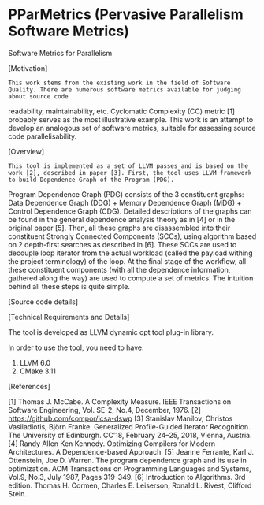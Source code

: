 # PParMetrics (Pervasive Parallelism Software Metrics)

Software Metrics for Parallelism 

[Motivation]

    This work stems from the existing work in the field of Software Quality. There are numerous software metrics available for judging about source code
readability, maintainability, etc. Cyclomatic Complexity (CC) metric [1] probably serves as the most illustrative example. This work is an attempt 
to develop an analogous set of software metrics, suitable for assessing source code parallelisability.

[Overview]

    This tool is implemented as a set of LLVM passes and is based on the work [2], described in paper [3]. First, the tool uses LLVM framework to build Dependence Graph of the Program (PDG).
Program Dependence Graph (PDG) consists of the 3 constituent graphs: Data Dependence Graph (DDG) + Memory Dependence Graph (MDG) + Control Dependence Graph (CDG).
Detailed descriptions of the graphs can be found in the general dependence analysis theory as in [4] or in the original paper [5]. Then, all these graphs are disassembled into their constituent
Strongly Connected Components (SCCs), using algorithm based on 2 depth-first searches as described in [6]. These SCCs are used to decouple loop iterator from the actual workload (called the payload 
withing the project terminology) of the loop. At the final stage of the workflow, all these constituent components (with all the dependence information, gathered along the way) are used to compute a 
set of metrics.
    The intuition behind all these steps is quite simple.  

[Source code details]

[Technical Requirements and Details]

The tool is developed as LLVM dynamic opt tool plug-in library.

In order to use the tool, you need to have:
1) LLVM 6.0
2) CMake 3.11

[References]

[1] Thomas J. McCabe. A Complexity Measure. IEEE Transactions on Software Engineering, Vol. SE-2, No.4, December, 1976.
[2] https://github.com/compor/icsa-dswp
[3] Stanislav Manilov, Christos Vasiladiotis, Björn Franke. Generalized Profile-Guided Iterator Recognition. The University of Edinburgh. CC’18, February 24–25, 2018, Vienna, Austria.
[4] Randy Allen Ken Kennedy. Optimizing Compilers for Modern Architectures. A Dependence-based Approach.
[5] Jeanne Ferrante, Karl J. Ottenstein, Joe D. Warren. The program dependence graph and its use in optimization. ACM Transactions on Programming Languages and Systems, Vol.9, No.3, July 1987, Pages 319-349.
[6] Introduction to Algorithms. 3rd edition. Thomas H. Cormen, Charles E. Leiserson, Ronald L. Rivest, Clifford Stein.
